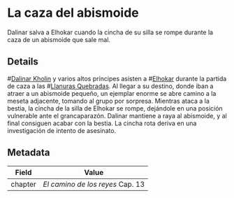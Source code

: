 # La caza del abismoide
Dalinar salva a Elhokar cuando la cincha de su silla se rompe durante la caza de un abismoide que sale mal.

## Details
#[Dalinar Kholin](characters/dalinar) y varios altos príncipes asisten a #[Elhokar](characters/elhokar) durante la partida de caza a las #[Llanuras Quebradas](locations/shattered-plains). Al llegar a su destino, donde iban a atraer a un abismoide pequeño, un ejemplar enorme se abre camino a la meseta adjacente, tomando al grupo por sorpresa. Mientras ataca a la bestia, la cincha de la silla de Elhokar se rompe, dejándole en una posición vulnerable ante el grancaparazón. Dalinar mantiene a raya al abismoide, y al final consiguen acabar con la bestia. La cincha rota deriva en una investigación de intento de asesinato.

## Metadata
| Field | Value |
| ----- | ----- |
| chapter | *El camino de los reyes* Cap. 13 |
